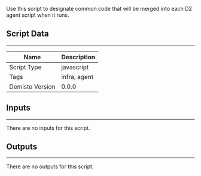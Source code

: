 Use this script to designate common code that will be merged into each D2 agent script when it runs.
## Script Data
---

| **Name** | **Description** |
| --- | --- |
| Script Type | javascript |
| Tags | infra, agent |
| Demisto Version | 0.0.0 |

## Inputs
---
There are no inputs for this script.

## Outputs
---
There are no outputs for this script.
